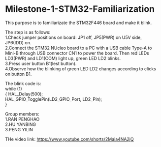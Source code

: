 # Milestone-1-STM32-Familiarization			 
This purpose is to familiarizate the STM32F446 board and make it blink.

The step is as follows:  
1.Check jumper positions on board: JP1 off, JP5(PWR) on U5V side, JP6(IDD) on.  
2.Connect the STM32 NUcleo board to a PC with a USB cable Type-A to Mini-B through USB connector CN1 to power the board. Then red LEDs LD3(PWR) and LD1(COM) light up, green LED LD2 blinks.  
3.Press user button B1(lest button).  
4.Observe how the blinking of green LED LD2 changes according to clicks on button B1. 

The blink code is:  
while (1)	  
  {	
   HAL_Delay(500);	
   HAL_GPIO_TogglePin(LD2_GPIO_Port, LD2_Pin);	
  }		
  

Group members:  
1.RAN PENGHAO  
2.HU YANBING  
3.PENG YILIN  
 
THe video link: https://www.youtube.com/shorts/2Maia4NA2jQ
